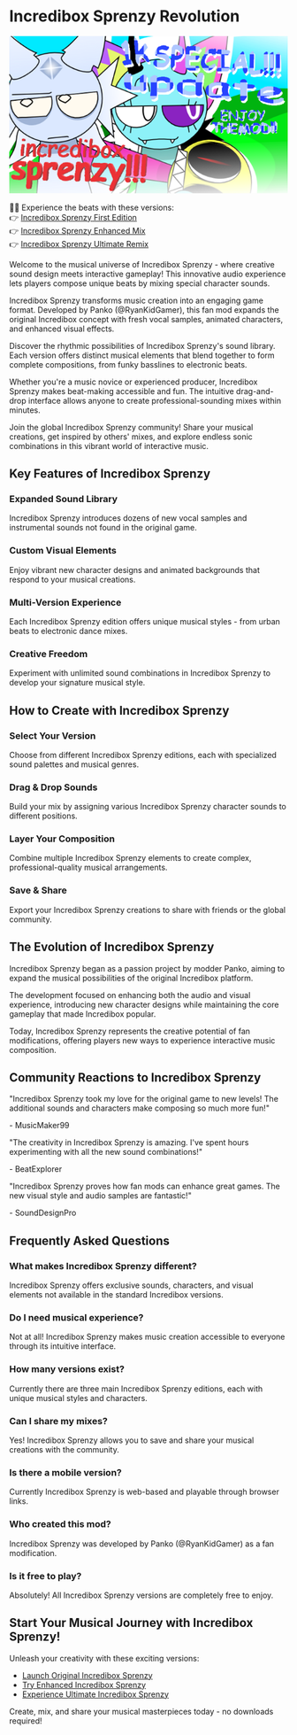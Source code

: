 # Incredibox Sprenzy Revolution

![Incredibox Sprenzy](https://raw.githubusercontent.com/sprunkiscrunkly/incredibox-sprenzy/refs/heads/main/incredibox-sprenzy.png "Incredibox Sprenzy")

🎵🎶 Experience the beats with these versions:  
👉 [Incredibox Sprenzy First Edition](https://sprunksters.com/incredibox-sprenzy/ "Incredibox Sprenzy")  
👉 [Incredibox Sprenzy Enhanced Mix](https://sprunkiscrunkly.com/incredibox-sprenzy/ "Incredibox Sprenzy")  
👉 [Incredibox Sprenzy Ultimate Remix](https://sprunkipyramixed.com/incredibox-sprenzy/ "Incredibox Sprenzy")

Welcome to the musical universe of Incredibox Sprenzy - where creative sound design meets interactive gameplay! This innovative audio experience lets players compose unique beats by mixing special character sounds.

Incredibox Sprenzy transforms music creation into an engaging game format. Developed by Panko (@RyanKidGamer), this fan mod expands the original Incredibox concept with fresh vocal samples, animated characters, and enhanced visual effects.

Discover the rhythmic possibilities of Incredibox Sprenzy's sound library. Each version offers distinct musical elements that blend together to form complete compositions, from funky basslines to electronic beats.

Whether you're a music novice or experienced producer, Incredibox Sprenzy makes beat-making accessible and fun. The intuitive drag-and-drop interface allows anyone to create professional-sounding mixes within minutes.

Join the global Incredibox Sprenzy community! Share your musical creations, get inspired by others' mixes, and explore endless sonic combinations in this vibrant world of interactive music.

## Key Features of Incredibox Sprenzy

### Expanded Sound Library
Incredibox Sprenzy introduces dozens of new vocal samples and instrumental sounds not found in the original game.

### Custom Visual Elements
Enjoy vibrant new character designs and animated backgrounds that respond to your musical creations.

### Multi-Version Experience
Each Incredibox Sprenzy edition offers unique musical styles - from urban beats to electronic dance mixes.

### Creative Freedom
Experiment with unlimited sound combinations in Incredibox Sprenzy to develop your signature musical style.

## How to Create with Incredibox Sprenzy

### Select Your Version
Choose from different Incredibox Sprenzy editions, each with specialized sound palettes and musical genres.

### Drag & Drop Sounds
Build your mix by assigning various Incredibox Sprenzy character sounds to different positions.

### Layer Your Composition
Combine multiple Incredibox Sprenzy elements to create complex, professional-quality musical arrangements.

### Save & Share
Export your Incredibox Sprenzy creations to share with friends or the global community.

## The Evolution of Incredibox Sprenzy

Incredibox Sprenzy began as a passion project by modder Panko, aiming to expand the musical possibilities of the original Incredibox platform.

The development focused on enhancing both the audio and visual experience, introducing new character designs while maintaining the core gameplay that made Incredibox popular.

Today, Incredibox Sprenzy represents the creative potential of fan modifications, offering players new ways to experience interactive music composition.

## Community Reactions to Incredibox Sprenzy

"Incredibox Sprenzy took my love for the original game to new levels! The additional sounds and characters make composing so much more fun!"

\- MusicMaker99

"The creativity in Incredibox Sprenzy is amazing. I've spent hours experimenting with all the new sound combinations!"

\- BeatExplorer

"Incredibox Sprenzy proves how fan mods can enhance great games. The new visual style and audio samples are fantastic!"

\- SoundDesignPro

## Frequently Asked Questions

### What makes Incredibox Sprenzy different?
Incredibox Sprenzy offers exclusive sounds, characters, and visual elements not available in the standard Incredibox versions.

### Do I need musical experience?
Not at all! Incredibox Sprenzy makes music creation accessible to everyone through its intuitive interface.

### How many versions exist?
Currently there are three main Incredibox Sprenzy editions, each with unique musical styles and characters.

### Can I share my mixes?
Yes! Incredibox Sprenzy allows you to save and share your musical creations with the community.

### Is there a mobile version?
Currently Incredibox Sprenzy is web-based and playable through browser links.

### Who created this mod?
Incredibox Sprenzy was developed by Panko (@RyanKidGamer) as a fan modification.

### Is it free to play?
Absolutely! All Incredibox Sprenzy versions are completely free to enjoy.

## Start Your Musical Journey with Incredibox Sprenzy!

Unleash your creativity with these exciting versions:  
- [Launch Original Incredibox Sprenzy](https://sprunksters.com/incredibox-sprenzy/)  
- [Try Enhanced Incredibox Sprenzy](https://sprunkiscrunkly.com/incredibox-sprenzy/)  
- [Experience Ultimate Incredibox Sprenzy](https://sprunkipyramixed.com/incredibox-sprenzy/)

Create, mix, and share your musical masterpieces today - no downloads required!
